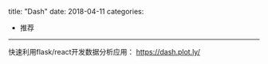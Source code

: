 title: "Dash"
date: 2018-04-11
categories:
- 推荐
---

快速利用flask/react开发数据分析应用： <https://dash.plot.ly/>
